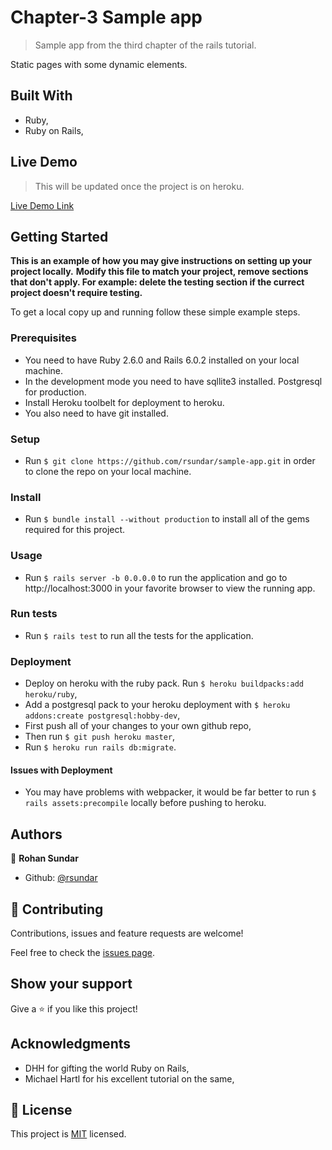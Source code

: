 # Chapter-3 Sample app

> Sample app from the third chapter of the rails tutorial.


Static pages with some dynamic elements.

## Built With

- Ruby,
- Ruby on Rails,

## Live Demo

> This will be updated once the project is on heroku.

[Live Demo Link](https://ancient-springs-06062.herokuapp.com)


## Getting Started

**This is an example of how you may give instructions on setting up your project locally.**
**Modify this file to match your project, remove sections that don't apply. For example: delete the testing section if the currect project doesn't require testing.**


To get a local copy up and running follow these simple example steps.

### Prerequisites

- You need to have Ruby 2.6.0 and Rails 6.0.2 installed on your local machine.
- In the development mode you need to have sqllite3 installed. Postgresql for production.
- Install Heroku toolbelt for deployment to heroku.
- You also need to have git installed.

### Setup

- Run `$ git clone https://github.com/rsundar/sample-app.git` in order to clone the repo on your local machine.

### Install

- Run `$ bundle install --without production` to install all of the gems required for this project.

### Usage

- Run `$ rails server -b 0.0.0.0` to run the application and go to http://localhost:3000 in your favorite browser to view the running app.

### Run tests

- Run `$ rails test` to run all the tests for the application.

### Deployment

- Deploy on heroku with the ruby pack. Run `$ heroku buildpacks:add heroku/ruby`,
- Add a postgresql pack to your heroku deployment with `$ heroku addons:create postgresql:hobby-dev`,
- First push all of your changes to your own github repo,
- Then run `$ git push heroku master`,
- Run `$ heroku run rails db:migrate`.

#### Issues with Deployment

- You may have problems with webpacker, it would be far better to run `$ rails assets:precompile` locally before pushing to heroku.


## Authors

👤 **Rohan Sundar**

- Github: [@rsundar](https://github.com/rsundar)


## 🤝 Contributing

Contributions, issues and feature requests are welcome!

Feel free to check the [issues page](issues/).

## Show your support

Give a ⭐️ if you like this project!

## Acknowledgments

- DHH for gifting the world Ruby on Rails,
- Michael Hartl for his excellent tutorial on the same,

## 📝 License

This project is [MIT](lic.url) licensed.
